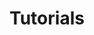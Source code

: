 ---
layout: nested
title: Tutorials
navbaritem: true
index: 1
subfolders:
  - 'quick_start'
  - 'base_tutorial'
  - 'maven_only_tutorial'
  - 'iot_tutorial'
  - 'distributed_osgi_tutorial'
  - 'maven_bnd_tutorial'
---